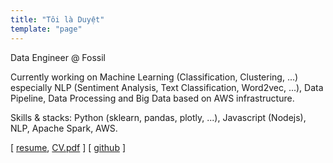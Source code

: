 ```yaml
---
title: "Tôi là Duyệt"
template: "page"
---
```


Data Engineer @ Fossil

Currently working on Machine Learning (Classification, Clustering, ...) especially NLP (Sentiment Analysis, Text Classification, Word2vec, ...), Data Pipeline, Data Processing and Big Data based on AWS infrastructure.

Skills & stacks: Python (sklearn, pandas, plotly, ...), Javascript (Nodejs), NLP, Apache Spark, AWS.


[ [resume](https://me.duyet.net), [CV.pdf](https://me.duyet.net/resume/duyet.cv.latest.pdf) ] [ [github](https://github.com/duyetdev) ] 
